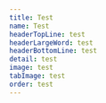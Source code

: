 ```yaml
---
title: Test
name: Test
headerTopLine: test
headerLargeWord: test
headerBottomLine: test
detail: test
image: test
tabImage: test
order: test
---
```


